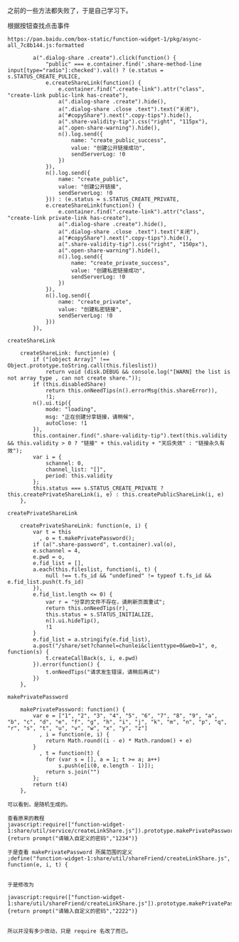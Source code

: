 之前的一些方法都失败了，于是自己学习下。

根据按钮查找点击事件
    
    
    https://pan.baidu.com/box-static/function-widget-1/pkg/async-all_7c8b144.js:formatted

            a(".dialog-share .create").click(function() {
                "public" === e.container.find('.share-method-line input[type="radio"]:checked').val() ? (e.status = s.STATUS_CREATE_PULICE,
                e.createShareLink(function() {
                    e.container.find(".create-link").attr("class", "create-link public-link has-create"),
                    a(".dialog-share .create").hide(),
                    a(".dialog-share .close .text").text("关闭"),
                    a("#copyShare").next(".copy-tips").hide(),
                    a(".share-validity-tip").css("right", "115px"),
                    a(".open-share-warning").hide(),
                    n().log.send({
                        name: "create_public_success",
                        value: "创建公开链接成功",
                        sendServerLog: !0
                    })
                }),
                n().log.send({
                    name: "create_public",
                    value: "创建公开链接",
                    sendServerLog: !0
                })) : (e.status = s.STATUS_CREATE_PRIVATE,
                e.createShareLink(function() {
                    e.container.find(".create-link").attr("class", "create-link private-link has-create"),
                    a(".dialog-share .create").hide(),
                    a(".dialog-share .close .text").text("关闭"),
                    a("#copyShare").next(".copy-tips").hide(),
                    a(".share-validity-tip").css("right", "150px"),
                    a(".open-share-warning").hide(),
                    n().log.send({
                        name: "create_private_success",
                        value: "创建私密链接成功",
                        sendServerLog: !0
                    })
                }),
                n().log.send({
                    name: "create_private",
                    value: "创建私密链接",
                    sendServerLog: !0
                }))
            }),

    createShareLink
    
        createShareLink: function(e) {
            if ("[object Array]" !== Object.prototype.toString.call(this.fileslist))
                return void (disk.DEBUG && console.log("[WARN] the list is not array type , can not create share."));
            if (this.disabledShare)
                return this.onNeedTips(n().errorMsg(this.shareError)),
                !1;
            n().ui.tip({
                mode: "loading",
                msg: "正在创建分享链接，请稍候",
                autoClose: !1
            }),
            this.container.find(".share-validity-tip").text(this.validity && this.validity > 0 ? "链接" + this.validity + "天后失效" : "链接永久有效");
            var i = {
                schannel: 0,
                channel_list: "[]",
                period: this.validity
            };
            this.status === s.STATUS_CREATE_PRIVATE ? this.createPrivateShareLink(i, e) : this.createPublicShareLink(i, e)
        },
        
    createPrivateShareLink
    
        createPrivateShareLink: function(e, i) {
            var t = this
              , o = t.makePrivatePassword();
            if (a(".share-password", t.container).val(o),
            e.schannel = 4,
            e.pwd = o,
            e.fid_list = [],
            a.each(this.fileslist, function(i, t) {
                null !== t.fs_id && "undefined" != typeof t.fs_id && e.fid_list.push(t.fs_id)
            }),
            e.fid_list.length <= 0) {
                var r = "分享的文件不存在，请刷新页面重试";
                return this.onNeedTips(r),
                this.status = s.STATUS_INITIALIZE,
                n().ui.hideTip(),
                !1
            }
            e.fid_list = a.stringify(e.fid_list),
            a.post("/share/set?channel=chunlei&clienttype=0&web=1", e, function(s) {
                t.createCallBack(s, i, e.pwd)
            }).error(function() {
                t.onNeedTips("请求发生错误，请稍后再试")
            })
        },
        
    makePrivatePassword
    
        makePrivatePassword: function() {
            var e = ["1", "2", "3", "4", "5", "6", "7", "8", "9", "a", "b", "c", "d", "e", "f", "g", "h", "i", "j", "k", "m", "n", "p", "q", "r", "s", "t", "u", "v", "w", "x", "y", "z"]
              , i = function(e, i) {
                return Math.round((i - e) * Math.random() + e)
            }
              , t = function(t) {
                for (var s = [], a = 1; t >= a; a++)
                    s.push(e[i(0, e.length - 1)]);
                return s.join("")
            };
            return t(4)
        },
        
    可以看到，是随机生成的。
    
    查看原来的教程
    javascript:require(["function-widget-1:share/util/service/createLinkShare.js"]).prototype.makePrivatePassword=function(){return prompt("请输入自定义的密码","1234")}
    
    于是查看 makePrivatePassword 所属范围的定义
    ;define("function-widget-1:share/util/shareFriend/createLinkShare.js", function(e, i, t) {
    
    
    于是修改为
    
    javascript:require(["function-widget-1:share/util/shareFriend/createLinkShare.js"]).prototype.makePrivatePassword=function(){return prompt("请输入自定义的密码","2222")}
    
    
    所以并没有多少改动，只是 require 名改了而已。
    